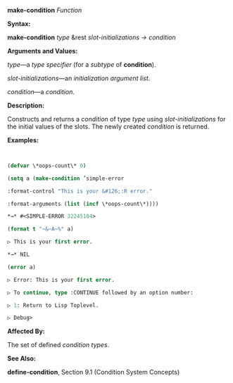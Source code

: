 **make-condition** *Function* 



**Syntax:** 



**make-condition** *type* &amp;rest *slot-initializations → condition* 



**Arguments and Values:** 



*type*—a *type specifier* (for a *subtype* of **condition**). 



*slot-initializations*—an *initialization argument list*. 



*condition*—a *condition*. 







 



 



**Description:** 



Constructs and returns a *condition* of type *type* using *slot-initializations* for the initial values of the slots. The newly created *condition* is returned. 



**Examples:**
```lisp
 

(defvar \*oops-count\* 0) 

(setq a (make-condition ’simple-error 

:format-control "This is your &#126;:R error." 

:format-arguments (list (incf \*oops-count\*)))) 

*→* #<SIMPLE-ERROR 32245104> 

(format t "~&~A~%" a) 

▷ This is your first error. 

*→* NIL 

(error a) 

▷ Error: This is your first error. 

▷ To continue, type :CONTINUE followed by an option number: 

▷ 1: Return to Lisp Toplevel. 

▷ Debug> 


```
**Affected By:** 



The set of defined *condition types*. 



**See Also:** 



**define-condition**, Section 9.1 (Condition System Concepts) 



